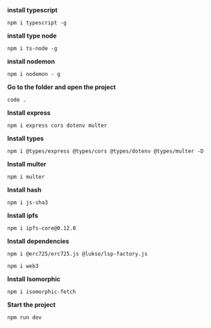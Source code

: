 **install typescript**

`npm i typescript -g`


**install type node**

`npm i ts-node -g`


**install nodemon**

`npm i nodemon - g`


**Go to the folder and open the project**

`code .`


**Install express**

`npm i express cors dotenv multer`


**Install types**

`npm i @types/express @types/cors @types/dotenv @types/multer -D`


**Install multer**

`npm i multer`


**Install hash**

`npm i js-sha3`


**Install ipfs**

`npm i ipfs-core@0.12.0`


**Install dependencies**

`npm i @erc725/erc725.js @lukso/lsp-factory.js`

`npm i web3`


**Install Isomorphic**

`npm i isomorphic-fetch`



**Start the project**

`npm run dev`

